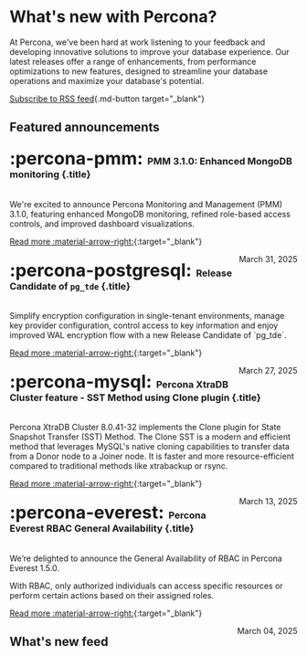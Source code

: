 # What's new with Percona?

At Percona, we've been hard at work listening to your feedback and developing innovative solutions to improve your database experience. Our latest releases offer a range of enhancements, from performance optimizations to new features, designed to streamline your database operations and maximize your database's potential.

[Subscribe to RSS feed](https://docs.percona.com/feed_rss_created.xml){.md-button target="_blank"}

## Featured announcements


<div data-grid markdown>
<div data-banner="pmm" markdown>

### <span style="font-size:1.875em;margin-right:0.125em">:percona-pmm:</span> PMM 3.1.0: Enhanced MongoDB monitoring {.title}
<br>
We're excited to announce Percona Monitoring and Management (PMM) 3.1.0, featuring enhanced MongoDB monitoring, refined role-based access controls, and improved dashboard visualizations.

<div class="actions" markdown>

[Read more :material-arrow-right:](../new/posts/Percona%20Monitoring%20and%20Management/pmm-3.1.0-release.md){:target="_blank"}

<span style="float: right;">March 31, 2025</span>

</div>

<div data-banner="postgresql" markdown>

### <span style="font-size:1.875em;margin-right:0.125em">:percona-postgresql:</span> Release Candidate of `pg_tde` {.title}
<br>
Simplify encryption configuration in single-tenant environments, manage key provider configuration, control access to key information and enjoy improved WAL encryption flow with a new Release Candidate of `pg_tde`.  
<div class="actions" markdown>

[Read more :material-arrow-right:](../new/posts/PostgreSQL/pg-tde-rc-release.md){:target="_blank"}

<span style="float: right;">March 27, 2025</span>

</div>
</div>

<div data-banner="mysql" markdown>

### <span style="font-size:1.875em;margin-right:0.125em">:percona-mysql:</span> Percona XtraDB Cluster feature - SST Method using Clone plugin {.title}
<br>
Percona XtraDB Cluster 8.0.41-32 implements the Clone plugin for State Snapshot Transfer (SST) Method. The Clone SST is a modern and efficient method that leverages MySQL's native cloning capabilities to transfer data from a Donor node to a Joiner node. It is faster and more resource-efficient compared to traditional methods like xtrabackup or rsync.

<div class="actions" markdown>

[Read more :material-arrow-right:](../new/posts/MySQL/clone-sst.md){:target="_blank"}

<span style="float: right;">March 13, 2025</span>

</div>
</div>

<div data-banner="everest" markdown>

### <span style="font-size:1.875em;margin-right:0.125em">:percona-everest:</span> Percona Everest RBAC General Availability {.title}
<br>
We’re delighted to announce the General Availability of RBAC in Percona Everest 1.5.0.

With RBAC, only authorized individuals can access specific resources or perform certain actions based on their assigned roles.
<div class="actions" markdown>

[Read more :material-arrow-right:](../new/posts/Percona%20Everest/everest-1.5.0-release.md){:target="_blank"}

<span style="float: right;">March 04, 2025</span>

</div>
</div>

</div>

</div>

## What's new feed
